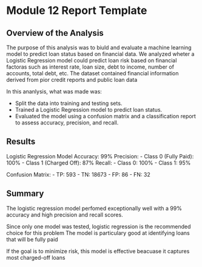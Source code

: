 # Module 12 Report Template

## Overview of the Analysis

The purpose of this analysis was to biuld and evaluate a machine learning model to predict loan status based on financial data. We analyzed wheter a Logistic Regression model could predict loan risk based on financial factoras such as interest rate, loan size, debt to income, number of accounts, total debt, etc. The dataset contained financial information derived from pior credit reports and public loan data

In this ananlysis, what was made was:
 - Split the data into training and testing sets.
 - Trained a Logistic Regression model to predict loan status.
- Evaluated the model using a confusion matrix and a classification report to assess accuracy, precision, and recall.
## Results

Logistic Regression Model
Accuracy: 99%
Precision: 
    - Class 0 (Fully Paid): 100%
    - Class 1 (Charged Off): 87%
Recall:
    - Class 0: 100%
    - Class 1: 95%

Confusion Matrix:
    - TP: 593
    - TN: 18673
    - FP: 86
    - FN: 32
## Summary

The logistic regression model perfomed exceptionally well with a 99% accuracy and high precision and recall scores.

Since only one model was tested, logistic regression is the recommended choice for this problem
The model is particulary good at identifying loans that will be fully paid

If the goal is to minimize risk, this model is effective beacuase it captures most charged-off loans